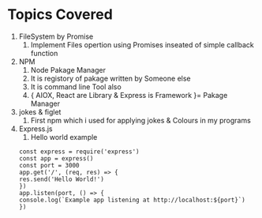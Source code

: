 # Topics Covered 
1. FileSystem by Promise
   1. Implement Files opertion using Promises inseated of simple callback function
3. NPM
   1. Node Pakage Manager
   2. It is registory of pakage written by Someone else
   3. It is command line Tool also
   4. { AIOX, React are Library & Express is Framework }= Pakage Manager
4. jokes & figlet
   1. First npm which i used for applying jokes & Colours in my programs
5. Express.js
   1. Hello world example
   ```
   const express = require('express')
   const app = express()
   const port = 3000
   app.get('/', (req, res) => {
   res.send('Hello World!')
   })
   app.listen(port, () => {
   console.log(`Example app listening at http://localhost:${port}`)
   })
```
   

